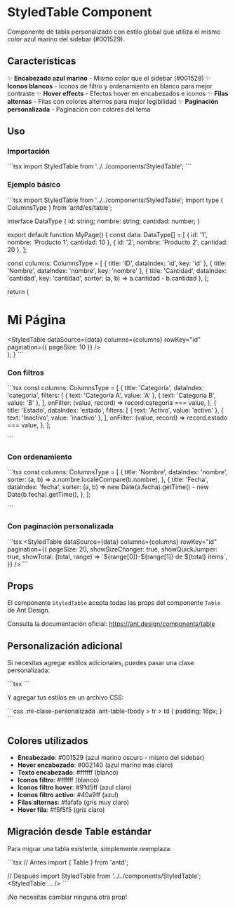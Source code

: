 # StyledTable Component

Componente de tabla personalizado con estilo global que utiliza el mismo color azul marino del sidebar (#001529).

## Características

✨ **Encabezado azul marino** - Mismo color que el sidebar (#001529)
✨ **Iconos blancos** - Iconos de filtro y ordenamiento en blanco para mejor contraste
✨ **Hover effects** - Efectos hover en encabezados e iconos
✨ **Filas alternas** - Filas con colores alternos para mejor legibilidad
✨ **Paginación personalizada** - Paginación con colores del tema

## Uso

### Importación

\`\`\`tsx
import StyledTable from '../../components/StyledTable';
\`\`\`

### Ejemplo básico

\`\`\`tsx
import StyledTable from '../../components/StyledTable';
import type { ColumnsType } from 'antd/es/table';

interface DataType {
  id: string;
  nombre: string;
  cantidad: number;
}

export default function MyPage() {
  const data: DataType[] = [
    { id: '1', nombre: 'Producto 1', cantidad: 10 },
    { id: '2', nombre: 'Producto 2', cantidad: 20 },
  ];

  const columns: ColumnsType<DataType> = [
    { title: 'ID', dataIndex: 'id', key: 'id' },
    { title: 'Nombre', dataIndex: 'nombre', key: 'nombre' },
    { 
      title: 'Cantidad', 
      dataIndex: 'cantidad', 
      key: 'cantidad',
      sorter: (a, b) => a.cantidad - b.cantidad
    },
  ];

  return (
    <div>
      <h1>Mi Página</h1>
      <StyledTable
        dataSource={data}
        columns={columns}
        rowKey="id"
        pagination={{ pageSize: 10 }}
      />
    </div>
  );
}
\`\`\`

### Con filtros

\`\`\`tsx
const columns: ColumnsType<DataType> = [
  { 
    title: 'Categoría', 
    dataIndex: 'categoria',
    filters: [
      { text: 'Categoría A', value: 'A' },
      { text: 'Categoría B', value: 'B' },
    ],
    onFilter: (value, record) => record.categoria === value,
  },
  {
    title: 'Estado',
    dataIndex: 'estado',
    filters: [
      { text: 'Activo', value: 'activo' },
      { text: 'Inactivo', value: 'inactivo' },
    ],
    onFilter: (value, record) => record.estado === value,
  },
];

<StyledTable
  dataSource={data}
  columns={columns}
  rowKey="id"
/>
\`\`\`

### Con ordenamiento

\`\`\`tsx
const columns: ColumnsType<DataType> = [
  { 
    title: 'Nombre', 
    dataIndex: 'nombre',
    sorter: (a, b) => a.nombre.localeCompare(b.nombre),
  },
  {
    title: 'Fecha',
    dataIndex: 'fecha',
    sorter: (a, b) => new Date(a.fecha).getTime() - new Date(b.fecha).getTime(),
  },
];

<StyledTable
  dataSource={data}
  columns={columns}
  rowKey="id"
/>
\`\`\`

### Con paginación personalizada

\`\`\`tsx
<StyledTable
  dataSource={data}
  columns={columns}
  rowKey="id"
  pagination={{
    pageSize: 20,
    showSizeChanger: true,
    showQuickJumper: true,
    showTotal: (total, range) => \`\${range[0]}-\${range[1]} de \${total} items\`,
  }}
/>
\`\`\`

## Props

El componente `StyledTable` acepta todas las props del componente `Table` de Ant Design.

Consulta la documentación oficial: https://ant.design/components/table

## Personalización adicional

Si necesitas agregar estilos adicionales, puedes pasar una clase personalizada:

\`\`\`tsx
<StyledTable
  className="mi-clase-personalizada"
  dataSource={data}
  columns={columns}
  rowKey="id"
/>
\`\`\`

Y agregar tus estilos en un archivo CSS:

\`\`\`css
.mi-clase-personalizada .ant-table-tbody > tr > td {
  padding: 16px;
}
\`\`\`

## Colores utilizados

- **Encabezado**: #001529 (azul marino oscuro - mismo del sidebar)
- **Hover encabezado**: #002140 (azul marino más claro)
- **Texto encabezado**: #ffffff (blanco)
- **Iconos filtro**: #ffffff (blanco)
- **Iconos filtro hover**: #91d5ff (azul claro)
- **Iconos filtro activo**: #40a9ff (azul)
- **Filas alternas**: #fafafa (gris muy claro)
- **Hover fila**: #f5f5f5 (gris claro)

## Migración desde Table estándar

Para migrar una tabla existente, simplemente reemplaza:

\`\`\`tsx
// Antes
import { Table } from 'antd';
<Table ... />

// Después
import StyledTable from '../../components/StyledTable';
<StyledTable ... />
\`\`\`

¡No necesitas cambiar ninguna otra prop!
